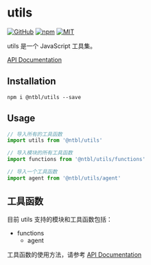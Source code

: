 # utils

[![GitHub](https://img.shields.io/badge/GitHub-yeshimei-green.svg)](https://github.com/yeshimei/ntbl-utils) [![npm](https://img.shields.io/badge/npm-v0.0.1-blue.svg)](https://www.npmjs.com/package/@ntbl/utils) [![MIT](https://img.shields.io/npm/l/express.svg)](https://github.com/yeshimei/ntbl-utils)

utils 是一个 JavaScript 工具集。

[API Documentation](https://yeshimei.github.io/ntbl-utils/)


## Installation

```
npm i @ntbl/utils --save
```

## Usage

```javascript
// 导入所有的工具函数
import utils from '@ntbl/utils'

// 导入模块的所有工具函数
import functions from '@ntbl/utils/functions'

// 导入一个工具函数
import agent from '@ntbl/utils/agent'
```

## 工具函数

目前 utils 支持的模块和工具函数包括：
 
- functions
    - agent
   

工具函数的使用方法，请参考  [API Documentation](https://yeshimei.github.io/ntbl-utils/)